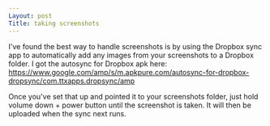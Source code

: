 ```yaml
---
Layout: post
Title: taking screenshots
---
```


I've found the best way to handle screenshots is by using the Dropbox sync app to automatically add any images from your screenshots to a Dropbox folder. I got the autosync for Dropbox apk here: https://www.google.com/amp/s/m.apkpure.com/autosync-for-dropbox-dropsync/com.ttxapps.dropsync/amp

Once you've set that up and pointed it to your screenshots folder, just hold volume down + power button until the screenshot is taken. It will then be uploaded when the sync next runs. 
